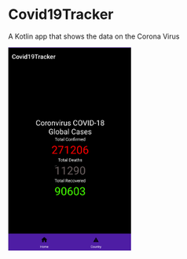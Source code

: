 # Covid19Tracker
A Kotlin app that shows the data on the Corona Virus

<img src="screenshot1.gif" width=250><br>
